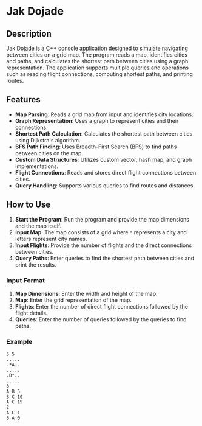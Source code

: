 # Jak Dojade

## Description
Jak Dojade is a C++ console application designed to simulate navigating between cities on a grid map. The program reads a map, identifies cities and paths, and calculates the shortest path between cities using a graph representation. The application supports multiple queries and operations such as reading flight connections, computing shortest paths, and printing routes.

## Features
- **Map Parsing**: Reads a grid map from input and identifies city locations.
- **Graph Representation**: Uses a graph to represent cities and their connections.
- **Shortest Path Calculation**: Calculates the shortest path between cities using Dijkstra's algorithm.
- **BFS Path Finding**: Uses Breadth-First Search (BFS) to find paths between cities on the map.
- **Custom Data Structures**: Utilizes custom vector, hash map, and graph implementations.
- **Flight Connections**: Reads and stores direct flight connections between cities.
- **Query Handling**: Supports various queries to find routes and distances.

## How to Use
1. **Start the Program**: Run the program and provide the map dimensions and the map itself.
2. **Input Map**: The map consists of a grid where `*` represents a city and letters represent city names.
3. **Input Flights**: Provide the number of flights and the direct connections between cities.
4. **Query Paths**: Enter queries to find the shortest path between cities and print the results.

### Input Format
1. **Map Dimensions**: Enter the width and height of the map.
2. **Map**: Enter the grid representation of the map.
3. **Flights**: Enter the number of direct flight connections followed by the flight details.
4. **Queries**: Enter the number of queries followed by the queries to find paths.

### Example
```plaintext
5 5
.....
.*A..
.....
.B*..
.....
3
A B 5
B C 10
A C 15
2
A C 1
B A 0
